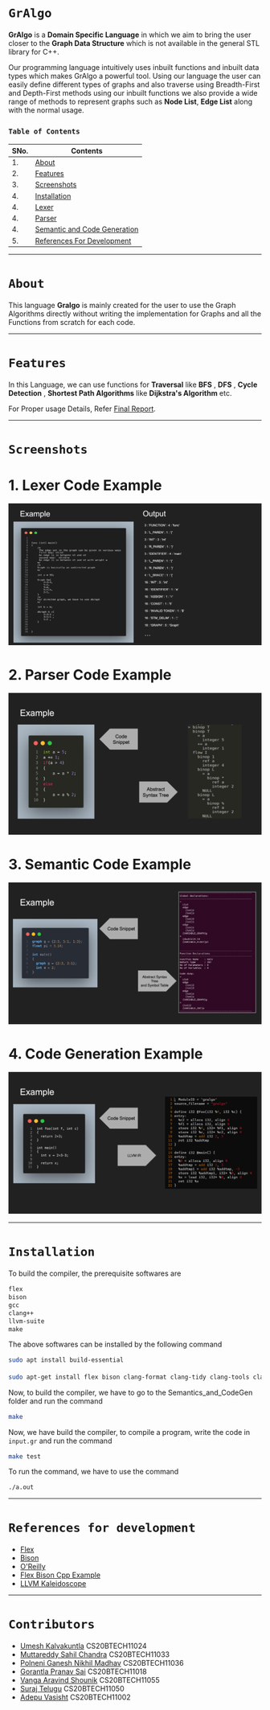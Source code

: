 # `GrAlgo`

**GrAlgo** is a **Domain Specific Language** in which we aim to bring the user closer to the **Graph Data Structure** which is not available in
the general STL library for C++.

Our programming language intuitively uses inbuilt functions and inbuilt data types
which makes GrAlgo a powerful tool. Using our language the user can easily define different types of
graphs and also traverse using Breadth-First and Depth-First methods using our inbuilt functions we
also provide a wide range of methods to represent graphs such as **Node List**, **Edge List** along with
the normal usage.

### `Table of Contents`

| SNo. | **Contents**                                                                                                                                 |
| ---- | -------------------------------------------------------------------------------------------------------------------------------------------- |
| 1.   | [About](#about)                                                                                                                              |
| 2.   | [Features](#features)                                                                                                                        |
| 3.   | [Screenshots](#screenshots)                                                                                                                  |
| 4.   | [Installation](#installation)                                                                                                                |
| 4.   | [Lexer](https://github.com/IITH-COMPILERS2/compilers-2-project-team-5-aug22/tree/main/Lexer/readme.md)                                       |
| 4.   | [Parser](https://github.com/IITH-COMPILERS2/compilers-2-project-team-5-aug22/tree/main/Parser/README.md)                                     |
| 4.   | [Semantic and Code Generation](https://github.com/IITH-COMPILERS2/compilers-2-project-team-5-aug22/tree/main/Semantic_and_CodeGen/README.md) |
| 5.   | [References For Development](#references-for-development)                                                                                    |

---

# `About`

This language **Gralgo** is mainly created for the user to use the Graph Algorithms directly without writing the implementation for Graphs and all the Functions from scratch for each code.

---

# `Features`

In this Language, we can use functions for **Traversal** like
**BFS** , **DFS** , **Cycle Detection** , **Shortest Path Algorithms** like **Dijkstra's Algorithm**  etc.

<!-- Add Final Report Link After Adding Final Report to Github -->

For Proper usage Details, Refer [Final Report](https://github.com/IITH-COMPILERS2/compilers-2-project-team-5-aug22/tree/main/Final_Report).

---

# `Screenshots`

# 1. Lexer Code Example

   <img src = "Screenshots/Lexer.png">

# 2. Parser Code Example

   <img src = "Screenshots/Parser.png">

# 3. Semantic Code Example

   <img src = "Screenshots/Semantic.png">

# 4. Code Generation Example

   <img src = "Screenshots/CodeGen.png">

---

# `Installation`

To build the compiler, the prerequisite softwares are

```code
flex
bison
gcc
clang++
llvm-suite
make
```

The above softwares can be installed by the following command

```bash
sudo apt install build-essential

sudo apt-get install flex bison clang-format clang-tidy clang-tools clang clangd libc++-dev libc++1 libc++abi-dev libc++abi1 libclang-dev libclang1 liblldb-dev libllvm-ocaml-dev libomp-dev libomp5 lld lldb llvm-dev llvm-runtime llvm python3-clang
```

Now, to build the compiler, we have to go to the Semantics_and_CodeGen folder and run the command

```bash
make
```

Now, we have build the compiler, to compile a program, write the code in `input.gr` and run the command

```bash
make test
```

To run the command, we have to use the command

```bash
./a.out
```

---

# `References for development`

- [Flex](https://github.com/IITH-COMPILERS2/compilers-2-project-team-5-aug22/blob/main/Resources/flex.pdf)
- [Bison](https://github.com/IITH-COMPILERS2/compilers-2-project-team-5-aug22/blob/main/Resources/bison.pdf)
- [O'Reilly](https://github.com/jmparis/flex-bison-oreilly)
- [Flex Bison Cpp Example](https://github.com/ezaquarii/bison-flex-cpp-example)
- [LLVM Kaleidoscope](https://llvm.org/docs/index.html)

---

# `Contributors`

- [Umesh Kalvakuntla](https://www.github.com/Umesh-k26) CS20BTECH11024
- [Muttareddy Sahil Chandra](https://github.com/SAHIL150602) CS20BTECH11033
- [Polneni Ganesh Nikhil Madhav](https://github.com/Nik123-cpp) CS20BTECH11036
- [Gorantla Pranav Sai](https://github.com/pranav-159) CS20BTECH11018
- [Vanga Aravind Shounik](https://github.com/AravindShounik) CS20BTECH11055
- [Suraj Telugu](https://github.com/SurajTelugu) CS20BTECH11050
- [Adepu Vasisht](https://github.com/Vasishtadepu) CS20BTECH11002
